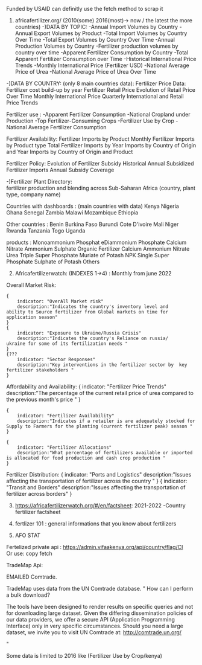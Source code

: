 Funded by USAID
can definitly use the fetch method to scrap it

1) africafertilizer.org/ (2010(some)  2016(most)-> now  / the latest the more countries) 
-)DATA BY TOPIC:
	-Annual Import Volumes by Country
	-Annual Export Volumes by Product
	-Total Import Volumes by Country Over Time
	-Total Export Volumes by Country Over Time
	-Annual Production Volumes by Country
	-Fertilizer production volumes by country over time
	-Apparent Fertilizer Consumption by Country
	-Total Apparent Fertilizer Consumption over Time
	-Historical International Price Trends
	-Monthly International Price (Fertilizer USD)
	-National Average Price of Urea
	-National Average Price of Urea Over Time
	
-)DATA BY COUNTRY: (only 8 main countries data):
Fertilizer Price Data:
	Fertilizer cost build-up by year
	Fertilizer Retail Price
	Evolution of Retail Price Over Time
	Monthly International Price
	Quarterly International and Retail Price Trends

Fertilizer use :
	-Apparent Fertilizer Consumption
	-National Cropland under Production
	-Top Fertilizer-Consuming Crops
	-Fertilizer Use by Crop
	-National Average Fertilizer Consumption

Fertilizer Availability:
	Fertilizer Imports by Product
	Monthly Fertilizer Imports by Product type
	Total Fertilizer Imports by Year
	Imports by Country of Origin and Year
	Imports by Country of Origin and Product

Fertilizer Policy:
	Evolution of Fertilizer Subsidy
	Historical Annual Subsidized Fertilizer Imports
	Annual Subsidy Coverage

-)Fertilizer Plant Directory:	
	fertilizer production and blending across Sub-Saharan Africa
	(country, plant type, company name)




Countries with dashboards : (main countries with data)
			Kenya
			Nigeria
			Ghana
			Senegal
			Zambia
			Malawi
			Mozambique
			Ethiopia


Other countries :
			Benin
			Burkina Faso
			Burundi
			Cote D'ivoire
			Mali
			Niger
			Rwanda
			Tanzania
			Togo
			Uganda


products : 
		Monoammonium Phosphat
		eDiammonium Phosphate
		Calcium Nitrate
		Ammonium Sulphate
		Organic Fertilizer
		Calcium Ammonium Nitrate
		Urea
		Triple Super Phosphate
		Muriate of Potash
		NPK
		Single Super Phosphate
		Sulphate of Potash
		Others

2) Africafertilizerwatch: (INDEXES 1->4) : Monthly from june 2022

Overall Market Risk:

	{
		indicator: "OverAll Market risk"
		description:"Indicates the country's inventory level and 	ability to Source fertilizer from Global markets on time for 	application season"
	}
	{
		indicator: "Exposure to Ukraine/Russia Crisis"
		description:"Indicates the country's Reliance on russia/	ukraine for some of its fertilization needs "
	}
	{???
		indicator: "Sector Responses"
		description:"Key interventions in the fertilizer sector by 	key fertilizer stakeholders "
	}

Affordability and Availability:
	{
		indicator: "Fertilizer Price Trends"
		description:"The percentage of the current retail price of urea compared to the previous month's price "
	}

	{
		indicator: "Fertilizer Availability"
		description:"Indicates if a retailer is are adequately stocked for Supply to Farmers for the planting (current fertilizer peak) season "
	}

	{
		indicator: "Fertilizer Allocations"
		description:"What percentage of fertilizers available or imported is allocated for food production and cash crop production "
	}

Fertilizer Distribution:
	{
		indicator: "Ports and Logistics"
		description:"Issues affecting the transportation of fertilizer across the country "
	}
	{
		indicator: "Transit and Borders"
		description:"Issues affecting the transportation of fertilizer across borders"
	}

3) https://africafertilizerwatch.org/#/en/factsheet: 2021-2022
	-Country fertilizer factsheet

4) fertlizer 101 : general informations that you know about fertilizers
	
5) AFO STAT


Fertelized private api :
https://admin.vifaakenya.org/api/country/flag/CI			
Or use: copy fetch


TradeMap Api:

EMAILED Comtrade.

TradeMap uses data from the UN Comtrade database.
"
How can I perform a bulk download?

The tools have been designed to render results on specific queries and not for downloading large dataset.
Given the differing dissemination policies of our data providers, we offer a secure API (Application Programming Interface) only in very specific circumstances.
Should you need a large dataset, we invite you to visit UN Comtrade at: http://comtrade.un.org/

"



Some data is limited to 2016 like (Fertilizer Use by Crop/kenya)